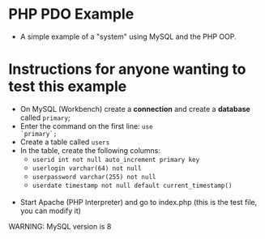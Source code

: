 # PHP PDO Example
- A simple example of a "system" using MySQL and the PHP OOP.

# Instructions for anyone wanting to test this example
- On MySQL (Workbench) create a **connection** and create a **database** called `primary`;
- Enter the command on the first line: <code>use &#96;primary&#96;;</code>
- Create a table called `users`
- In the table, create the following columns:
    - `userid int not null auto_increment primary key`
    - `userlogin varchar(64) not null`
    - `userpassword varchar(255) not null`
    - `userdate timestamp not null default current_timestamp()`
    <br>
- Start Apache (PHP Interpreter) and go to index.php (this is the test file, you can modify it)

WARNING: MySQL version is 8
